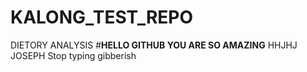 # KALONG_TEST_REPO
DIETORY ANALYSIS
#**HELLO GITHUB YOU ARE SO AMAZING**
HHJHJ
JOSEPH
Stop typing gibberish